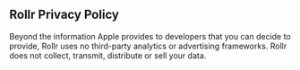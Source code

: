 ## Rollr Privacy Policy

Beyond the information Apple provides to developers that you can decide to provide, Rollr uses no third-party analytics or advertising frameworks. Rollr does not collect, transmit, distribute or sell your data.
